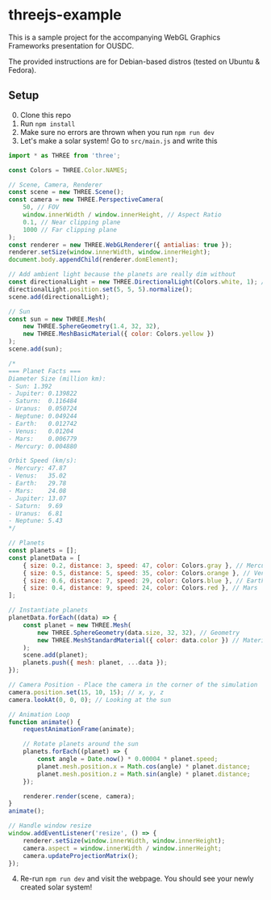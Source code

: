 # threejs-example

This is a sample project for the accompanying WebGL Graphics Frameworks presentation for OUSDC.

The provided instructions are for Debian-based distros (tested on Ubuntu & Fedora).

## Setup
0. Clone this repo
1. Run `npm install`
2. Make sure no errors are thrown when you run `npm run dev`
3. Let's make a solar system! Go to `src/main.js` and write this
```js
import * as THREE from 'three';

const Colors = THREE.Color.NAMES;

// Scene, Camera, Renderer
const scene = new THREE.Scene();
const camera = new THREE.PerspectiveCamera(
    50, // FOV
    window.innerWidth / window.innerHeight, // Aspect Ratio
    0.1, // Near clipping plane
    1000 // Far clipping plane
);
const renderer = new THREE.WebGLRenderer({ antialias: true });
renderer.setSize(window.innerWidth, window.innerHeight);
document.body.appendChild(renderer.domElement);

// Add ambient light because the planets are really dim without
const directionalLight = new THREE.DirectionalLight(Colors.white, 1); // color and intensity
directionalLight.position.set(5, 5, 5).normalize();
scene.add(directionalLight);

// Sun
const sun = new THREE.Mesh(
    new THREE.SphereGeometry(1.4, 32, 32),
    new THREE.MeshBasicMaterial({ color: Colors.yellow })
);
scene.add(sun);

/*
=== Planet Facts ===
Diameter Size (million km):
- Sun: 1.392
- Jupiter: 0.139822
- Saturn:  0.116484
- Uranus:  0.050724
- Neptune: 0.049244
- Earth:   0.012742
- Venus:   0.01204
- Mars:    0.006779
- Mercury: 0.004880

Orbit Speed (km/s):
- Mercury: 47.87
- Venus:   35.02
- Earth:   29.78
- Mars:    24.08
- Jupiter: 13.07
- Saturn:  9.69
- Uranus:  6.81
- Neptune: 5.43
*/

// Planets
const planets = [];
const planetData = [
    { size: 0.2, distance: 3, speed: 47, color: Colors.gray }, // Mercury
    { size: 0.5, distance: 5, speed: 35, color: Colors.orange }, // Venus
    { size: 0.6, distance: 7, speed: 29, color: Colors.blue }, // Earth
    { size: 0.4, distance: 9, speed: 24, color: Colors.red }, // Mars
];

// Instantiate planets
planetData.forEach((data) => {
    const planet = new THREE.Mesh(
        new THREE.SphereGeometry(data.size, 32, 32), // Geometry
        new THREE.MeshStandardMaterial({ color: data.color }) // Material
    );
    scene.add(planet);
    planets.push({ mesh: planet, ...data });
});

// Camera Position - Place the camera in the corner of the simulation
camera.position.set(15, 10, 15); // x, y, z
camera.lookAt(0, 0, 0); // Looking at the sun

// Animation Loop
function animate() {
    requestAnimationFrame(animate);

    // Rotate planets around the sun
    planets.forEach((planet) => {
        const angle = Date.now() * 0.00004 * planet.speed;
        planet.mesh.position.x = Math.cos(angle) * planet.distance;
        planet.mesh.position.z = Math.sin(angle) * planet.distance;
    });

    renderer.render(scene, camera);
}
animate();

// Handle window resize
window.addEventListener('resize', () => {
    renderer.setSize(window.innerWidth, window.innerHeight);
    camera.aspect = window.innerWidth / window.innerHeight;
    camera.updateProjectionMatrix();
});
```
4. Re-run `npm run dev` and visit the webpage. You should see your newly created solar system!